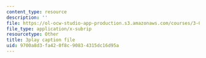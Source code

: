 ```yaml
---
content_type: resource
description: ''
file: https://ol-ocw-studio-app-production.s3.amazonaws.com/courses/3-091sc-introduction-to-solid-state-chemistry-fall-2010/9700a8d3fa420f8c90834315dc16d95a_FVzaznYPCes.srt
file_type: application/x-subrip
resourcetype: Other
title: 3play caption file
uid: 9700a8d3-fa42-0f8c-9083-4315dc16d95a
---
```

